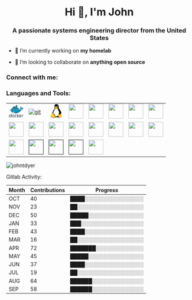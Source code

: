 <h1 align="center">Hi 👋, I'm John</h1>
<h3 align="center">A passionate systems engineering director from the United States</h3>

- 🔭 I’m currently working on **my homelab**

- 👯 I’m looking to collaborate on **anything open source**


<h3 align="left">Connect with me:</h3>
<p align="left">
</p>

<h3 align="left">Languages and Tools:</h3>

<p align="left">

  <table cellspacing="0" cellpadding="0">
    <tr>
    <td>
      <a href="https://www.docker.com/" target="_blank" rel="noreferrer">
        <img src="https://raw.githubusercontent.com/devicons/devicon/master/icons/docker/docker-original-wordmark.svg" alt="docker" width="40" height="40"/>
      </a>
    <td>
      <a href="https://git-scm.com/" target="_blank" rel="noreferrer">
        <img src="https://www.vectorlogo.zone/logos/git-scm/git-scm-icon.svg" alt="git" width="40" height="40"/>
      </a>
    </td>
    <td>
      <a href="https://www.linux.org/" target="_blank" rel="noreferrer">
        <img src="https://raw.githubusercontent.com/devicons/devicon/master/icons/linux/linux-original.svg" alt="linux" width="40" height="40"/>
      </a>
    </td>
    <td>
      <a href="https://github.com" target="_blank" rel="noreferrer">
        <img src="https://cdn.jsdelivr.net/gh/devicons/devicon@latest/icons/githubactions/githubactions-original.svg" width="40" height="40"/>
      </a>
    </td>
    <td>
      <a href="https://gitlab.com" target="_blank" rel="noreferrer">
        <img src="https://cdn.jsdelivr.net/gh/devicons/devicon@latest/icons/gitlab/gitlab-original.svg" width="40" height="40"/>
      </a>
    </td>
    <td>
      <a href="https://go-lang.com" target="_blank" rel="noreferrer">
        <img src="https://cdn.jsdelivr.net/gh/devicons/devicon@latest/icons/go/go-original.svg" width="40" height="40"/>
      </a>
    </td>
    <td>
      <a href="https://ubuntu.com" target="_blank" rel="noreferrer">
        <img src="https://cdn.jsdelivr.net/gh/devicons/devicon@latest/icons/ubuntu/ubuntu-original.svg" width="40" height="40"/>
      </a>
    </td>
    <td>
      <a href="https://github.com" target="_blank" rel="noreferrer">
        <img src="https://cdn.jsdelivr.net/gh/devicons/devicon@latest/icons/github/github-original-wordmark.svg" width="40" height="40"/>
      </a>
    </td>
    </tr>
    <tr>
    <td>
      <a href="https://www.terraform.io/" target="_blank" rel="noreferrer">
        <img src="https://cdn.jsdelivr.net/gh/devicons/devicon@latest/icons/terraform/terraform-original-wordmark.svg" width="40" height="40"/>
      </a>
    </td>
    <td>
      <a href="https://www.ansible.com/" target="_blank" rel="noreferrer">
        <img src="https://cdn.jsdelivr.net/gh/devicons/devicon@latest/icons/ansible/ansible-original-wordmark.svg" width="40" height="40"/>
      </a>
    </td>
    <td>
      <a href="https://www.ansible.com/" target="_blank" rel="noreferrer">
        <img src="https://cdn.jsdelivr.net/gh/devicons/devicon@latest/icons/amazonwebservices/amazonwebservices-plain-wordmark.svg" width="40" height="40"/>
      <a>
    </td>
    <td>
      <a href="https://aws.amazon.com/" target="_blank" rel="noreferrer">
        <img src="https://cdn.jsdelivr.net/gh/devicons/devicon@latest/icons/python/python-original-wordmark.svg" width="40" height="40"/>
      </a>
    </td>
    <td>
      <a href="https://influxdb.com/" target="_blank" rel="noreferrer">
        <img src="https://cdn.jsdelivr.net/gh/devicons/devicon@latest/icons/influxdb/influxdb-original-wordmark.svg" width="40" height="40"/>
      </a>
    </td>
    <td>
      <a href="https://cloud.google.com" target="_blank" rel="noreferrer">
        <img src="https://cdn.jsdelivr.net/gh/devicons/devicon@latest/icons/googlecloud/googlecloud-original-wordmark.svg" width="40" height="40"/>
      </a>
    </td>
    <td>
      <a href="https://www.consul.io/" target="_blank" rel="noreferrer">
        <img src="https://cdn.jsdelivr.net/gh/devicons/devicon@latest/icons/consul/consul-original-wordmark.svg" width="40" height="40"/>
      </a>
    </td>
    <td>
      <a href="https://grafana.com" target="_blank" rel="noreferrer">
        <img src="https://cdn.jsdelivr.net/gh/devicons/devicon@latest/icons/grafana/grafana-original-wordmark.svg" width="40" height="40"/>
      </a>
    </td>
    </tr>
    <tr>
      <td>
        <a href="https://kubernetes.io/" target="_blank" rel="noreferrer">
          <img src="https://cdn.jsdelivr.net/gh/devicons/devicon@latest/icons/kubernetes/kubernetes-original.svg" width="40" height="40"/>
        </a>
      </td>
      <td>
        <a href="" target="_blank" rel="noreferrer">
          <img src="https://cdn.jsdelivr.net/gh/devicons/devicon@latest/icons/postgresql/postgresql-original-wordmark.svg" width="40" height="40"/>
        </a>
      </td>
      <td>
        <a href="" target="_blank" rel="noreferrer">
          <img src="https://cdn.jsdelivr.net/gh/devicons/devicon@latest/icons/linux/linux-original.svg" width="40" height="40"/>
        </a>
      </td>
      <td>
        <a href="" target="_blank" rel="noreferrer">
          <img src="https://cdn.jsdelivr.net/gh/devicons/devicon@latest/icons/lua/lua-original.svg" width="40" height="40"/>
        </a>
      </td>
      <td>
        <a href="https://code.visualstudio.com/" target="_blank" rel="noreferrer">
          <img src="https://cdn.jsdelivr.net/gh/devicons/devicon@latest/icons/vscode/vscode-original-wordmark.svg" width="40" height="40"/>
        </a>
      </td>
    </tr>
  </table>
</p>

<p>
  <img align="left" src="https://github-readme-stats.vercel.app/api/top-langs?username=johntdyer&show_icons=true&locale=en&layout=compact" alt="johntdyer" />
</p>
</br>
<!-- <p> -->
  <!-- <img align="left" src="https://dyer-gitlab-readme-stats-kq71m8u0f-johntdyers-projects.vercel.app/api?username=john.t.dyer&show_icons=true&theme=dark" alt="johntdyer" /> -->
<!-- </p> -->
<p align="left">

Gitlab Activity:<br/>
<!--START_SECTION:emo-gitlab-->
| Month | Contributions | Progress | 
|-------|---------------|---------------------------|
|OCT|40 |████░░░░░░░░░░░░░░░░|
|NOV|23 |██░░░░░░░░░░░░░░░░░░|
|DEC|50 |█████░░░░░░░░░░░░░░░|
|JAN|33 |███░░░░░░░░░░░░░░░░░|
|FEB|43 |████░░░░░░░░░░░░░░░░|
|MAR|16 |██░░░░░░░░░░░░░░░░░░|
|APR|72 |███████░░░░░░░░░░░░░|
|MAY|45 |█████░░░░░░░░░░░░░░░|
|JUN|37 |████░░░░░░░░░░░░░░░░|
|JUL|19 |██░░░░░░░░░░░░░░░░░░|
|AUG|64 |██████░░░░░░░░░░░░░░|
|SEP|58 |██████░░░░░░░░░░░░░░|

<!--END_SECTION:emo-gitlab-->
</p>